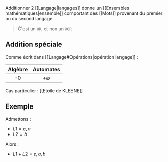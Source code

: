 Additionner 2 [[Langage|langages]] donne un [[Ensembles mathématiques|ensemble]] comportant des [[Mots]] provenant du premier ou du second langage.
> C'est un `OR`, et non un `XOR`

## Addition spéciale
Comme écrit dans [[Langage#Opérations|opération langage]] :

| Algèbre | Automates |
| :--: | :--: |
| $+0$ | $+\emptyset$ |
Cas particulier : [[Etoile de KLEENE]]
## Exemple
Admettons :
- $L1 = {\varepsilon,a}$
- $L2 = {b}$

Alors :
- $L1+L2={\varepsilon,a,b}$
